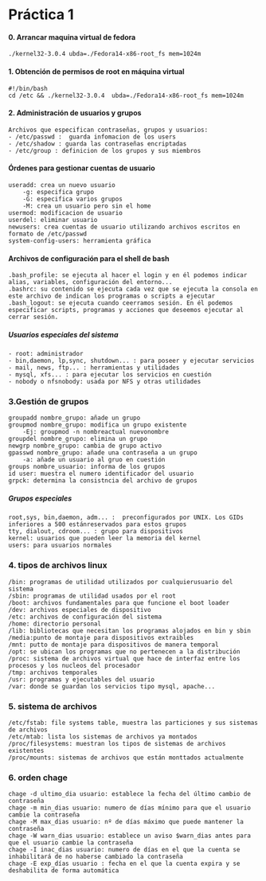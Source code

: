 # Práctica 1

#### 0. Arrancar maquina virtual de fedora
    ./kernel32-3.0.4 ubda=./Fedora14-x86-root_fs mem=1024m

#### 1. Obtención de permisos de root en máquina virtual 
    #!/bin/bash
    cd /etc && ./kernel32-3.0.4  ubda=./Fedora14-x86-root_fs mem=1024m

#### 2. Administración de usuarios y grupos
    Archivos que especifican contraseñas, grupos y usuarios:
    - /etc/passwd :  guarda infomacion de los users
    - /etc/shadow : guarda las contraseñas encriptadas
    - /etc/group : definicion de los grupos y sus miembros
#### Órdenes para gestionar cuentas de usuario ##### 
    
    useradd: crea un nuevo usuario
        -g: especifica grupo
        -G: especifica varios grupos
        -M: crea un usuario pero sin el home
    usermod: modificacion de usuario
    userdel: eliminar usuario
    newusers: crea cuentas de usuario utilizando archivos escritos en formato de /etc/passwd
    system-config-users: herramienta gráfica

#### Archivos de configuración para el shell de bash

    .bash_profile: se ejecuta al hacer el login y en él podemos indicar alias, variables, configuración del entorno...
    .bashrc: su contenido se ejecuta cada vez que se ejecuta la consola en este archivo de indican los programas o scripts a ejecutar
    .bash_logout: se ejecuta cuando ceerramos sesión. En él podemos especificar scripts, programas y acciones que deseemos ejecutar al cerrar sesión.

##### Usuarios especiales del sistema

    - root: administrador
    - bin,daemon, lp,sync, shutdown... : para poseer y ejecutar servicios
    - mail, news, ftp... : herramientas y utilidades
    - mysql, xfs... : para ejecutar los servicios en cuestión
    - nobody o nfsnobody: usada por NFS y otras utilidades

### 3.Gestión de grupos

    groupadd nombre_grupo: añade un grupo
    groupmod nombre_grupo: modifica un grupo existente
        -Ej: groupmod -n nombreactual nuevonombre
    groupdel nombre_grupo: elimina un grupo
    newgrp nombre_grupo: cambia de grupo activo
    gpasswd nombre_grupo: añade una contraseña a un grupo
        -a: añade un usuario al gruo en cuestión
    groups nombre_usuario: informa de los grupos
    id user: muestra el numero identificador del usuario
    grpck: determina la consistncia del archivo de grupos

##### Grupos especiales

    root,sys, bin,daemon, adm... :  preconfigurados por UNIX. Los GIDs inferiores a 500 estánreservados para estos grupos
    tty, dialout, cdroom... : grupo para dispositivos
    kernel: usuarios que pueden leer la memoria del kernel
    users: para usuarios normales

### 4. tipos de archivos linux

    /bin: programas de utilidad utilizados por cualquierusuario del sistema
    /sbin: programas de utilidad usados por el root
    /boot: archivos fundamentales para que funcione el boot loader
    /dev: archivos especiales de dispositivo
    /etc: archivos de configuración del sistema
    /home: directorio personal
    /lib: bibliotecas que necesitan los programas alojados en bin y sbin
    /media:punto de montaje para dispositivos extraibles
    /mnt: putto de montaje para dispositivos de manera temporal
    /opt: se ubican los programas que no pertenecen a la distribución
    /proc: sistema de archivos virtual que hace de interfaz entre los procesos y los nucleos del procesador
    /tmp: archivos temporales
    /usr: programas y ejecutables del usuario
    /var: donde se guardan los servicios tipo mysql, apache...
    
### 5. sistema de archivos

    /etc/fstab: file systems table, muestra las particiones y sus sistemas de archivos
    /etc/mtab: lista los sistemas de archivos ya montados
    /proc/filesystems: muestran los tipos de sistemas de archivos existentes
    /proc/mounts: sistemas de archivos que están monttados actualmente

### 6. orden chage

    chage -d ultimo_dia usuario: establece la fecha del último cambio de contraseña
    chage -m min_dias usuario: numero de días mínimo para que el usuario cambie la contraseña
    chage -M max_dias usuario: nº de días máximo que puede mantener la contraseña
    chage -W warn_dias usuario: establece un aviso $warn_dias antes para que el usuario cambie la contraseña
    chage -I inac_dias usuario: numero de días en el que la cuenta se inhabilitará de no haberse cambiado la contraseña
    chage -E exp_días usuario : fecha en el que la cuenta expira y se deshabilita de forma automática
    
    
    
    
    
    
    
    






